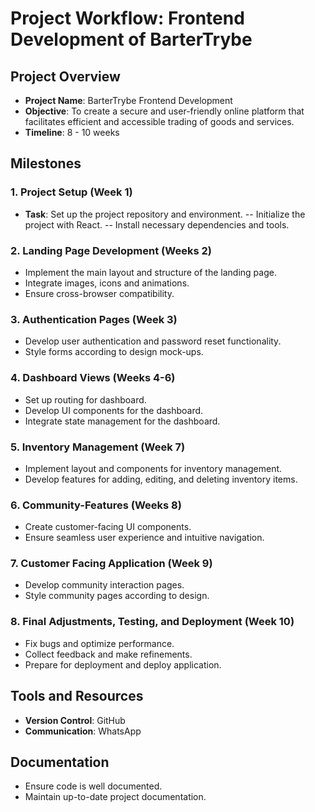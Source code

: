 # Project Workflow: Frontend Development of BarterTrybe

## Project Overview
- **Project Name**: BarterTrybe Frontend Development
- **Objective**: To create a secure and user-friendly online platform that facilitates efficient and accessible trading of goods and services.
- **Timeline**: 8 - 10 weeks

## Milestones

### 1. Project Setup (Week 1)
- **Task**: Set up the project repository and environment.
-- Initialize the project with React.
-- Install necessary dependencies and tools.

### 2. Landing Page Development (Weeks 2)
-  Implement the main layout and structure of the landing page.
-  Integrate images, icons and animations.
- Ensure cross-browser compatibility.

### 3. Authentication Pages (Week 3)
- Develop user authentication and password reset functionality.
- Style forms according to design mock-ups.

### 4. Dashboard Views (Weeks 4-6)
- Set up routing for dashboard.
- Develop UI components for the dashboard.
- Integrate state management for the dashboard.

### 5. Inventory Management (Week 7)
- Implement layout and components for inventory management.
- Develop features for adding, editing, and deleting inventory items.

### 6. Community-Features (Weeks 8)
- Create customer-facing UI components.
- Ensure seamless user experience and intuitive navigation.

### 7. Customer Facing Application (Week 9)
- Develop community interaction pages.
- Style community pages according to design.

### 8. Final Adjustments, Testing, and Deployment (Week 10)
- Fix bugs and optimize performance.
- Collect feedback and make refinements.
- Prepare for deployment and deploy application.

## Tools and Resources
- **Version Control**: GitHub
- **Communication**: WhatsApp

## Documentation
- Ensure code is well documented.
- Maintain up-to-date project documentation.
